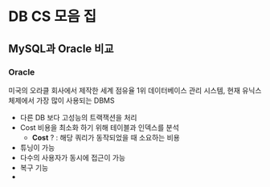 # DB CS 모음 집

## MySQL과 Oracle 비교


### Oracle

미국의 오라클 회사에서 제작한 세계 점유율 1위 데이터베이스 관리 시스템, 현재 유닉스 체제에서 가장 많이 사용되는 DBMS


- 다른 DB 보다 고성능의 트랙잭션을 처리
- Cost 비용을 최소화 하기 위해 테이블과 인덱스를 분석
    - **Cost** ? : 해당 쿼리가 동작되었을 때 소요하는 비용
- 튜닝이 가능
- 다수의 사용자가 동시에 접근이 가능
- 복구 기능
- 
